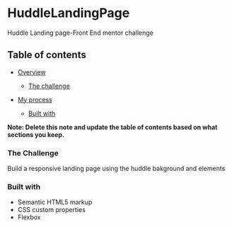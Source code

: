 # HuddleLandingPage
Huddle Landing page-Front End mentor challenge
## Table of contents

- [Overview](#overview)
  - [The challenge](#the-challenge)
 
 
- [My process](#my-process)
  - [Built with](#built-with)
  

**Note: Delete this note and update the table of contents based on what sections you keep.**

### The Challenge
Build a responsive landing page using the huddle bakground and elements




### Built with

- Semantic HTML5 markup
- CSS custom properties
- Flexbox




